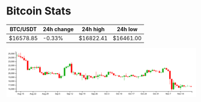 # Bitcoin Stats

BTC/USDT|24h change|24h high|24h low|
|---|---|---|---|
|$16578.85|-0.33%|$16822.41|$16461.00|

<img src="./chart.svg">
